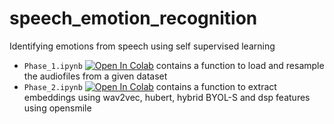 # speech_emotion_recognition
Identifying emotions from speech using self supervised learning

- `Phase_1.ipynb` [![Open In Colab](https://colab.research.google.com/assets/colab-badge.svg)](https://colab.research.google.com/github/satvik-dixit/speech_emotion_recognition/blob/main/Phase_1.ipynb) contains a function to load and resample the audiofiles from a given dataset
- `Phase_2.ipynb` [![Open In Colab](https://colab.research.google.com/assets/colab-badge.svg)](https://colab.research.google.com/github/satvik-dixit/speech_emotion_recognition/blob/main/phase_2.ipynb) contains a function to extract embeddings using wav2vec, hubert, hybrid BYOL-S and dsp features using opensmile

